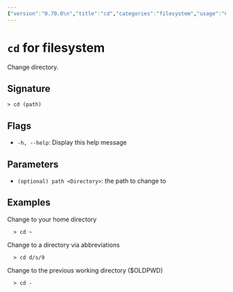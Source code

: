 ```yaml
---
{"version":"0.70.0\n","title":"cd","categories":"filesystem","usage":"Change directory.\n"}
---
```

<!-- THIS FILE IS GENERATED BY update_book_commands.cjs USING NUSHELL'S HELP COMMANDS.
REFRAIN FROM EDITING IT MANUALLY.-->
# <code>cd</code> for filesystem

<div class='command-title'>Change directory.</div>

## Signature

```> cd (path)```

## Flags

 * ```-h, --help```: Display this help message
## Parameters

 * ```(optional) path <Directory>```: the path to change to
## Examples

  Change to your home directory
```shell
  > cd ~
```
  Change to a directory via abbreviations
```shell
  > cd d/s/9
```
  Change to the previous working directory ($OLDPWD)
```shell
  > cd -
```



